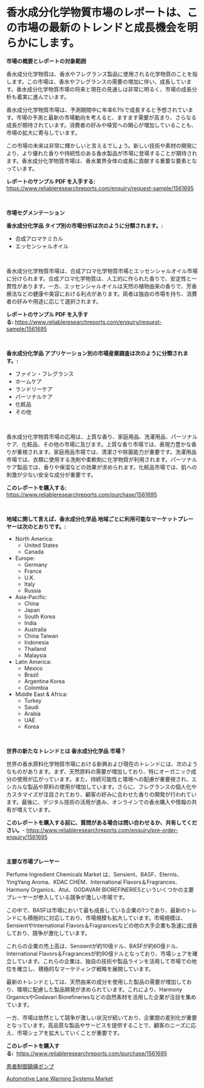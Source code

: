 <p><h1>香水成分化学物質市場のレポートは、この市場の最新のトレンドと成長機会を明らかにします。</h1></p><p><strong>市場の概要とレポートの対象範囲</strong></p>
<p><p>香水成分化学物質は、香水やフレグランス製品に使用される化学物質のことを指します。この市場は、香水やフレグランスの需要の増加に伴い、成長しています。香水成分化学物質市場の将来と現在の見通しは非常に明るく、市場の成長分析も着実に進んでいます。</p><p>香水成分化学物質市場は、予測期間中に年率6.1％で成長すると予想されています。市場の予測と最新の市場動向を考えると、ますます需要が高まり、さらなる成長が期待されています。消費者の好みや嗅覚への関心が増加していることも、市場の拡大に寄与しています。</p><p>この市場の未来は非常に輝かしいと言えるでしょう。新しい技術や素材の開発により、より優れた香りや持続性のある香水製品が市場に登場することが期待されます。香水成分化学物質市場は、香水業界全体の成長に貢献する重要な要素となっています。</p></p>
<p><strong>レポートのサンプル PDF を入手する:</strong> <a href="https://www.reliableresearchreports.com/enquiry/request-sample/1561695">https://www.reliableresearchreports.com/enquiry/request-sample/1561695</a></p>
<p>&nbsp;</p>
<p><strong>市場セグメンテーション</strong></p>
<p><strong>香水成分化学品 タイプ別の市場分析は次のように分類されます。:</strong></p>
<p><ul><li>合成アロマケミカル</li><li>エッセンシャルオイル</li></ul></p>
<p>&nbsp;</p>
<p><p>香水成分化学物質市場は、合成アロマ化学物質市場とエッセンシャルオイル市場に分けられます。合成アロマ化学物質は、人工的に作られた香りで、安定性と一貫性があります。一方、エッセンシャルオイルは天然の植物由来の香りで、芳香療法などの健康や美容における利点があります。両者は独自の市場を持ち、消費者の好みや用途に応じて選択されます。</p></p>
<p><strong>レポートのサンプル PDF を入手する:</strong>&nbsp;<a href="https://www.reliableresearchreports.com/enquiry/request-sample/1561695">https://www.reliableresearchreports.com/enquiry/request-sample/1561695</a></p>
<p>&nbsp;</p>
<p><strong> 香水成分化学品 アプリケーション別の市場産業調査は次のように分類されます。:</strong></p>
<p><ul><li>ファイン・フレグランス</li><li>ホームケア</li><li>ランドリーケア</li><li>パーソナルケア</li><li>化粧品</li><li>その他</li></ul></p>
<p>&nbsp;</p>
<p><p>香水成分化学物質市場の応用は、上質な香り、家庭用品、洗濯用品、パーソナルケア、化粧品、その他の市場に及びます。上質な香り市場では、表現力豊かな香りが重視されます。家庭用品市場では、清潔さや除菌能力が重要です。洗濯用品市場では、衣類に使用する洗剤や柔軟剤に化学物質が利用されます。パーソナルケア製品では、香りや保湿などの効果が求められます。化粧品市場では、肌への刺激が少ない安全な成分が重要です。</p></p>
<p><strong>このレポートを購入する:</strong>&nbsp; <a href="https://www.reliableresearchreports.com/purchase/1561695">https://www.reliableresearchreports.com/purchase/1561695</a></p>
<p>&nbsp;</p>
<p><strong>地域に関して言えば、香水成分化学品 地域ごとに利用可能なマーケットプレーヤーは次のとおりです。:</strong></p>
<p><ul>
    <li>
        North America:
        <ul>
            <li>United States</li>
            <li>Canada</li>
        </ul>
    </li>
    <li>
        Europe:
        <ul>
            <li>Germany</li>
            <li>France</li>
            <li>U.K.</li>
            <li>Italy</li>
            <li>Russia</li>
        </ul>
    </li>
    <li>
        Asia-Pacific:
        <ul>
            <li>China</li>
            <li>Japan</li>
            <li>South Korea</li>
            <li>India</li>
            <li>Australia</li>
            <li>China Taiwan</li>
            <li>Indonesia</li>
            <li>Thailand</li>
            <li>Malaysia</li>
        </ul>
    </li>
    <li>
        Latin America:
        <ul>
            <li>Mexico</li>
            <li>Brazil</li>
            <li>Argentina Korea</li>
            <li>Colombia</li>
        </ul>
    </li>
    <li>
        Middle East & Africa:
        <ul>
            <li>Turkey</li>
            <li>Saudi</li>
            <li>Arabia</li>
            <li>UAE</li>
            <li>Korea</li>
        </ul>
    </li>
    </ul></p>
<p>&nbsp;</p>
<p><strong>世界の新たなトレンドとは 香水成分化学品 市場？</strong></p>
<p><p>世界の香水原料化学物質市場における新興および現在のトレンドには、次のようなものがあります。まず、天然原料の需要が増加しており、特にオーガニック成分の使用が広がっています。また、持続可能性と環境への配慮が重要視され、エシカルな製品や原料の使用が増加しています。さらに、フレグランスの個人化やカスタマイズが注目されており、顧客の好みに合わせた香りの開発が行われています。最後に、デジタル技術の活用が進み、オンラインでの香水購入や情報の共有が増えています。</p></p>
<p><strong>このレポートを購入する前に、質問がある場合は問い合わせるか、共有してください。</strong>- <a href="https://www.reliableresearchreports.com/enquiry/pre-order-enquiry/1561695">https://www.reliableresearchreports.com/enquiry/pre-order-enquiry/1561695</a></p>
<p>&nbsp;</p>
<p><strong>主要な市場プレーヤー</strong></p>
<p><p>Perfume Ingredient Chemicals Market は、Sensient、BASF、Eternis、YingYang Aroma、KDAC CHEM、International Flavors＆Fragrances、Harmony Organics、Atul、GODAVARI BIOREFINERIESといういくつかの主要プレーヤーが参入している競争が激しい市場です。</p><p>この中で、BASFは市場において最も成長している企業の1つであり、最新のトレンドにも積極的に対応しており、市場規模も拡大しています。市場規模は、SensientやInternational Flavors＆Fragrancesなどの他の大手企業も急速に成長しており、競争が激化しています。</p><p>これらの企業の売上高は、Sensientが約10億ドル、BASFが約60億ドル、International Flavors＆Fragrancesが約90億ドルとなっており、市場シェアを確立しています。これらの企業は、独自の技術や製品ラインを活用して市場での地位を確立し、積極的なマーケティング戦略を展開しています。</p><p>最新のトレンドとしては、天然由来の成分を使用した製品の需要が増加しており、環境に配慮した製品開発が求められています。これにより、Harmony OrganicsやGodavari Biorefineriesなどの自然素材を活用した企業が注目を集めています。</p><p>一方、市場は依然として競争が激しい状況が続いており、企業間の差別化が重要となっています。高品質な製品やサービスを提供することで、顧客のニーズに応え、市場シェアを拡大していくことが重要です。</p></p>
<p><strong>このレポートを購入する:</strong>&nbsp;&nbsp;<a href="https://www.reliableresearchreports.com/purchase/1561695">https://www.reliableresearchreports.com/purchase/1561695</a></p>
<p><p><a href="https://github.com/SarahFahey88/Market-Research-Report-List-1/blob/main/88134836217.md">患者制御鎮痛ポンプ</a></p><p><a href="https://full-wildebeest-80b.notion.site/Automotive-Lane-Warning-Systems-Market-Size-Growth-and-Forecast-from-2024-2031-a54694270e634c8aa2547fa467b4b5c9">Automotive Lane Warning Systems Market</a></p></p>
